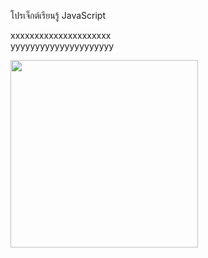 โปรเจ็กต์เรียนรู้ JavaScript


xxxxxxxxxxxxxxxxxxxxx
<br>
yyyyyyyyyyyyyyyyyyyyy

<img src="https://user-images.githubusercontent.com/89632321/139389476-324053d0-7bf3-42ae-ab3b-1386a6f46ed6.png" width="300">
